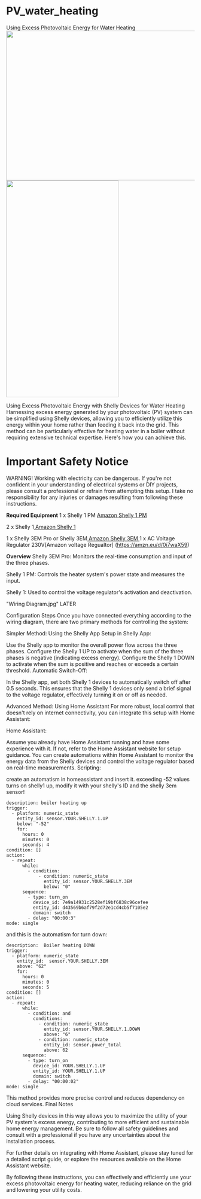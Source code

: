 # PV_water_heating
Using Excess Photovoltaic Energy for Water Heating
<img src="https://github.com/bencehavran/PV_water_heating/assets/64528618/e37bdf65-1786-4cb9-a537-110f9ae944dc" width="750" height="400">
<img src="https://github.com/bencehavran/PV_water_heating/assets/64528618/64499a64-3502-44a1-b8be-09d865c177b9" width="300" height="580">

Using Excess Photovoltaic Energy with Shelly Devices for Water Heating
Harnessing excess energy generated by your photovoltaic (PV) system can be simplified using Shelly devices, allowing you to efficiently utilize this energy within your home rather than feeding it back into the grid. This method can be particularly effective for heating water in a boiler without requiring extensive technical expertise. Here's how you can achieve this.

Important Safety Notice
=============
WARNING!
Working with electricity can be dangerous. If you're not confident in your understanding of electrical systems or DIY projects, please consult a professional or refrain from attempting this setup. I take no responsibility for any injuries or damages resulting from following these instructions.

**Required Equipment**
1 x Shelly 1 PM
[Amazon Shelly 1 PM ](https://www.amazon.de/-/en/Bluetooth-Current-Measurement-Automation-Required/dp/B0965J4HT5/ref=sr_1_1?sr=8-1)

2 x Shelly 1[ Amazon Shelly 1 ](https://www.amazon.de/-/en/Shelly-1-Wireless-Switching-Actuator/dp/B084H3H3NT/ref=sr_1_30?sr=8-30)

1 x Shelly 3EM Pro or Shelly 3EM[ Amazon Shelly 3EM ](https://www.amazon.de/-/en/Controlled-Intelligent-Measurement-Compatible-Monitoring/dp/B0918NR3YC/ref=sr_1_2_mod_primary_new?sbo=RZvfv%2F%2FHxDF%2BO5021pAnSA%3D%3D&sr=8-2)
1 x AC Voltage Regulator 230V[Amazon voltage Regualtor] (https://amzn.eu/d/0i7waX59)




**Overview**
Shelly 3EM Pro: Monitors the real-time consumption and input of the three phases.

Shelly 1 PM: Controls the heater system's power state and measures the input.

Shelly 1: Used to control the voltage regulator's activation and deactivation.


"Wiring Diagram.jpg" LATER


Configuration Steps
Once you have connected everything according to the wiring diagram, there are two primary methods for controlling the system:

Simpler Method: Using the Shelly App
Setup in Shelly App:

Use the Shelly app to monitor the overall power flow across the three phases.
Configure the Shelly 1 UP to activate when the sum of the three phases is negative (indicating excess energy).
Configure the Shelly 1 DOWN to activate when the sum is positive and reaches or exceeds a certain threshold.
Automatic Switch-Off:

In the Shelly app, set both Shelly 1 devices to automatically switch off after 0.5 seconds.
This ensures that the Shelly 1 devices only send a brief signal to the voltage regulator, effectively turning it on or off as needed.


Advanced Method: Using Home Assistant
For more robust, local control that doesn't rely on internet connectivity, you can integrate this setup with Home Assistant:

Home Assistant:

Assume you already have Home Assistant running and have some experience with it. If not, refer to the Home Assistant website for setup guidance.
You can create automations within Home Assistant to monitor the energy data from the Shelly devices and control the voltage regulator based on real-time measurements.
Scripting:

create an automatism in homeassistant and insert it. exceeding -52 values ​​turns on shelly1 up, modify it with your shelly's ID and the shelly 3em sensor!

```alias: Boiler heating up 
description: boiler heating up
trigger:
  - platform: numeric_state
    entity_id: sensor.YOUR.SHELLY.1.UP
    below: "-52"
    for:
      hours: 0
      minutes: 0
      seconds: 4
condition: []
action:
  - repeat:
      while:
        - condition:
            - condition: numeric_state
              entity_id: sensor.YOUR.SHELLY.3EM
              below: "0"
      sequence:
        - type: turn_on
          device_id: 7e9a14931c2528ef19bf6838c96cefee
          entity_id: d43569b6af79f2d72e1cd4cb5f7105e2
          domain: switch
        - delay: "00:00:3"
mode: single
```
and this is the automatism for turn down:

```alias: Boiler heating DOWN
description:  Boiler heating DOWN
trigger:
  - platform: numeric_state
    entity_id:  sensor.YOUR.SHELLY.3EM
    above: "62"
    for:
      hours: 0
      minutes: 0
      seconds: 5
condition: []
action:
  - repeat:
      while:
        - condition: and
          conditions:
            - condition: numeric_state
              entity_id: sensor.YOUR.SHELLY.1.DOWN
              above: "6"
            - condition: numeric_state
              entity_id: sensor.power_total
              above: 62
      sequence:
        - type: turn_on
          device_id: YOUR.SHELLY.1.UP
          entity_id: YOUR.SHELLY.1.UP
          domain: switch
        - delay: "00:00:02"
mode: single
```
This method provides more precise control and reduces dependency on cloud services.
Final Notes

Using Shelly devices in this way allows you to maximize the utility of your PV system's excess energy, contributing to more efficient and sustainable home energy management. Be sure to follow all safety guidelines and consult with a professional if you have any uncertainties about the installation process.

For further details on integrating with Home Assistant, please stay tuned for a detailed script guide, or explore the resources available on the Home Assistant website.

By following these instructions, you can effectively and efficiently use your excess photovoltaic energy for heating water, reducing reliance on the grid and lowering your utility costs.






